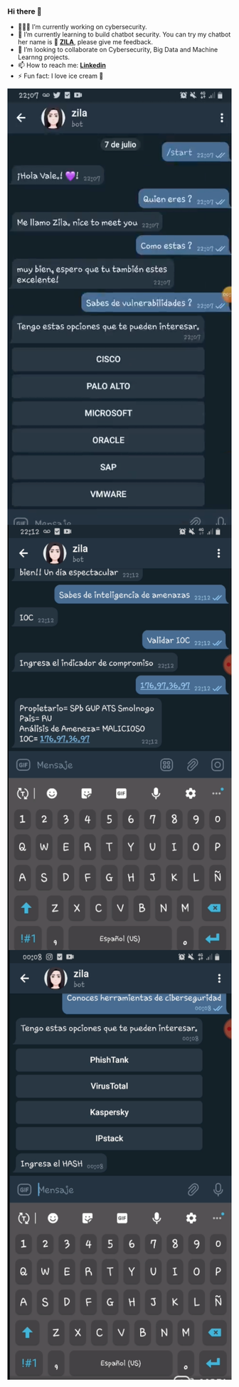 ### Hi there 👋

<!--
**priscilita/priscilita** is a ✨ _special_ ✨ repository because its `README.md` (this file) appears on your GitHub profile.

Here are some ideas to get you started:


-->

- 👩🏻‍💻 I’m currently working on cybersecurity.
- 📓 I’m currently learning to build chatbot security. You can try my chatbot her name is 🤖 **[ZILA](https://t.me/cyberzilabot)**, please give me feedback.
- 🤝 I’m looking to collaborate on Cybersecurity, Big Data and Machine Learnng projects.
- 📫 How to reach me: **[Linkedin](https://www.linkedin.com/in/priscila-maldonado/)**
- ⚡ Fun fact: I love ice cream 🍨



<img align="left" src="https://raw.githubusercontent.com/priscilita/priscilita/main/Captura%20de%20Pantalla%202021-09-27%20a%20la(s)%2021.26.08.png" />
<img align="left" src="https://raw.githubusercontent.com/priscilita/priscilita/main/Captura%20de%20Pantalla%202021-09-27%20a%20la(s)%2021.24.00.png" />
<img align="left" src="https://raw.githubusercontent.com/priscilita/priscilita/main/Captura%20de%20Pantalla%202021-09-27%20a%20la(s)%2021.25.01.png" />

